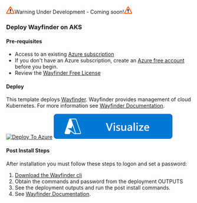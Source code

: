 <img src="images/icon_alert-warning-black.svg" height="20"/>Warning Under Development - Coming soon!<img src="images/icon_alert-warning-black.svg" height="20"/>

### Deploy Wayfinder on AKS

#### Pre-requisites

- Access to an existing [Azure subscription](https://docs.microsoft.com/en-us/azure/guides/developer/azure-developer-guide#understanding-accounts-subscriptions-and-billing)
- If you don't have an Azure subscription, create an [Azure free account](https://azure.microsoft.com/free/?ref=microsoft.com&utm_source=microsoft.com&utm_medium=docs&utm_campaign=visualstudio) before you begin.
- Review the [Wayfinder Free License](https://www.appvia.io/software-license-agreement-free?utm_campaign=Azure%20Marketplace&utm_source=web&utm_medium=Github&utm_term=Appvia%20/%20Wayfinder&utm_content=Licence%20agreement)

#### Deploy
This template deploys [Wayfinder](https://www.appvia.io/wayfinder). Wayfinder provides management of cloud Kubernetes. For more information see [Wayfinder Documentation](https://docs.appvia.io/wayfinder).

<a href="https://portal.azure.com/#create/Microsoft.Template/uri/https%3A%2F%2Fraw.githubusercontent.com%2Fappvia%2Fwayfinder-azure%2Fmaster%2Farm-template%2Fazuredeploy.json/createUIDefinitionUri/https%3A%2F%2Fraw.githubusercontent.com%2Fappvia%2Fwayfinder-azure%2Fmaster%2Farm-template%2FcreateUiDefinition.json" rel="nofollow"><img src="https://aka.ms/deploytoazurebutton" alt="Deploy To Azure" style="max-width: 100%;" target="_blank"></a>
<a href="http://armviz.io/#/?load=https%3A%2F%2Fraw.githubusercontent.com%2Fappvia%2Fwayfinder-azure%2Fmaster%2Farm-template%2Fazuredeploy.json" rel="nofollow"><img src="https://raw.githubusercontent.com/Azure/azure-quickstart-templates/master/1-CONTRIBUTION-GUIDE/images/visualizebutton.svg?sanitize=true" alt="Visualize" style="max-width: 100%;" target="_blank"></a></p>

#### Post Install Steps

After installation you must follow these steps to logon and set a password:

1. [Download the Wayfinder cli](https://docs.appvia.io/wayfinder/cli)
1. Obtain the commands and password from the deployment OUTPUTS
1. See the deployment outputs and run the post install commands.
1. See [Wayfinder Documentation](https://docs.appvia.io/wayfinder).
